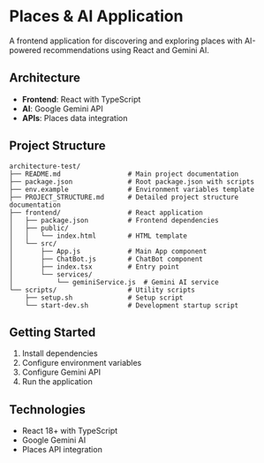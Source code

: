 # Places & AI Application

A frontend application for discovering and exploring places with AI-powered recommendations using React and Gemini AI.

## Architecture

- **Frontend**: React with TypeScript
- **AI**: Google Gemini API
- **APIs**: Places data integration

## Project Structure

```
architecture-test/
├── README.md                 # Main project documentation
├── package.json              # Root package.json with scripts
├── env.example               # Environment variables template
├── PROJECT_STRUCTURE.md      # Detailed project structure documentation
├── frontend/                 # React application
│   ├── package.json          # Frontend dependencies
│   ├── public/
│   │   └── index.html        # HTML template
│   └── src/
│       ├── App.js            # Main App component
│       ├── ChatBot.js        # ChatBot component
│       ├── index.tsx         # Entry point
│       └── services/
│           └── geminiService.js  # Gemini AI service
└── scripts/                  # Utility scripts
    ├── setup.sh              # Setup script
    └── start-dev.sh          # Development startup script
```

## Getting Started

1. Install dependencies
2. Configure environment variables
3. Configure Gemini API
4. Run the application

## Technologies

- React 18+ with TypeScript
- Google Gemini AI
- Places API integration






